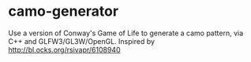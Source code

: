 camo-generator
==============

Use a version of Conway's Game of Life to generate a camo pattern, via C++ and GLFW3/GL3W/OpenGL. Inspired by http://bl.ocks.org/rsivapr/6108940
